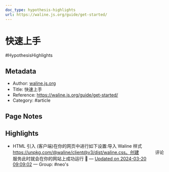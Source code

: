 ```yaml
---
doc_type: hypothesis-highlights
url: https://waline.js.org/guide/get-started/
---
```


# 快速上手

#HypothesisHighlights

## Metadata
- Author: [waline.js.org]()
- Title: 快速上手
- Reference: https://waline.js.org/guide/get-started/
- Category: #article

## Page Notes
## Highlights
- HTML 引入 (客户端)在你的网页中进行如下设置:导入 Waline 样式 https://unpkg.com/@waline/client@v3/dist/waline.css。创建 <script> 标签使用来自 https://unpkg.com/@waline/client@v3/dist/waline.js 的 init() 函数初始化，并传入必要的 el 与 serverURL 选项。el 选项是 Waline 渲染使用的元素，你可以设置一个字符串形式的 CSS 选择器或者一个 HTMLElement 对象。serverURL 是服务端的地址，即上一步获取到的值。<head> <!-- ... --> <link rel="stylesheet" href="https://unpkg.com/@waline/client@v3/dist/waline.css" /> <!-- ... --> </head> <body> <!-- ... --> <div id="waline"></div> <script type="module"> import { init } from 'https://unpkg.com/@waline/client@v3/dist/waline.js'; init({ el: '#waline', serverURL: 'https://your-domain.vercel.app', }); </script> </body>             评论服务此时就会在你的网站上成功运行 🎉 — [Updated on 2024-03-20 09:09:02](https://hyp.is/Bd1cxOa7Ee6mG6eplJqurQ/waline.js.org/guide/get-started/) — Group: #neo's



